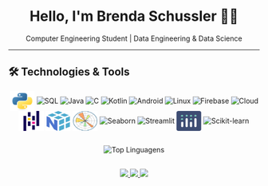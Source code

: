 

<h1 align="center">Hello, I'm Brenda Schussler 👩‍💻</h1>
<p align="center">
Computer Engineering Student | Data Engineering & Data Science
</p>

---

## 🛠 Technologies & Tools


<div align="center">
  <img align="center" alt="Python" height="40" width="50" src="https://raw.githubusercontent.com/devicons/devicon/master/icons/python/python-original.svg">
  <img align="center" alt="SQL" height="40" width="50" src="https://cdn.jsdelivr.net/gh/devicons/devicon/icons/postgresql/postgresql-original.svg">
  <img align="center" alt="Java" height="40" width="50" src="https://cdn.jsdelivr.net/gh/devicons/devicon/icons/java/java-original.svg">
  <img align="center" alt="C" height="40" width="50" src="https://cdn.jsdelivr.net/gh/devicons/devicon/icons/c/c-original.svg">
  <img align="center" alt="Kotlin" height="40" width="50" src="https://cdn.jsdelivr.net/gh/devicons/devicon/icons/kotlin/kotlin-original.svg">
  <img align="center" alt="Android" height="40" width="50" src="https://cdn.jsdelivr.net/gh/devicons/devicon/icons/android/android-original.svg">
  <img align="center" alt="Linux" height="40" width="50" src="https://cdn.jsdelivr.net/gh/devicons/devicon/icons/linux/linux-original.svg">
  <img align="center" alt="Firebase" height="40" width="50" src="https://cdn.jsdelivr.net/gh/devicons/devicon/icons/firebase/firebase-plain.svg">
  <img align="center" alt="Cloud" height="40" width="50" src="https://cdn.jsdelivr.net/gh/devicons/devicon/icons/googlecloud/googlecloud-original.svg">
  <img align="center" alt="Pandas" height="40" width="50" src="https://raw.githubusercontent.com/devicons/devicon/master/icons/pandas/pandas-original.svg">
  <img align="center" alt="NumPy" height="40" width="50" src="https://raw.githubusercontent.com/devicons/devicon/master/icons/numpy/numpy-original.svg">
  <img align="center" alt="Matplotlib" height="40" width="50" src="https://raw.githubusercontent.com/devicons/devicon/master/icons/matplotlib/matplotlib-original.svg">
  <img align="center" alt="Seaborn" height="40" width="50" src="https://img.shields.io/badge/-Seaborn-76B900?style=for-the-badge&logo=python&logoColor=white">
  <img align="center" alt="Streamlit" height="40" width="50" src="https://cdn.jsdelivr.net/gh/devicons/devicon/icons/streamlit/streamlit-original.svg">
  <img align="center" alt="Plotly" height="40" width="50" src="https://raw.githubusercontent.com/devicons/devicon/master/icons/plotly/plotly-original.svg">
  <img align="center" alt="Scikit-learn" height="40" width="50" src="https://img.shields.io/badge/-Scikit--Learn-F7931E?style=for-the-badge&logo=python&logoColor=white">
</div>
</div>

##

<p align="center">
  <img src="https://github-readme-stats.vercel.app/api/top-langs/?username=brendaschussler&langs_count=10&layout=compact&theme=cobalt&card_width=500&title_color=ff0099&bg_color=000022&text_color=ff99cc" alt="Top Linguagens">
</p>



  ##
  
<div align="center"> 
   <a href="https://www.linkedin.com/in/brendaschussler/" target="_blank">
    <img src="https://img.shields.io/badge/-LinkedIn-%230077B5?style=for-the-badge&logo=linkedin&logoColor=white" target="_blank">
  </a>
  <a href="https://www.instagram.com/brendaschussler/" target="_blank">
    <img src="https://img.shields.io/badge/-Instagram-%23E4405F?style=for-the-badge&logo=instagram&logoColor=white" target="_blank">
  </a>
  <a href="mailto:brendaschussler@gmail.com">
    <img src="https://img.shields.io/badge/-Gmail-%23333?style=for-the-badge&logo=gmail&logoColor=white" target="_blank">
  </a>
</div>
<br>



